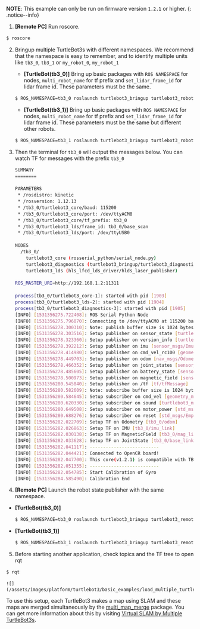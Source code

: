 
**NOTE**: This example can only be run on firmware version `1.2.1` or higher.
{: .notice--info}

1. **[Remote PC]** Run roscore.
```bash
$ roscore
```

2. Bringup multiple TurtleBot3s with different namespaces. We recommend that the namespace is easy to remember, and to identify multiple units like `tb3_0`, `tb3_1` or `my_robot_0`, `my_robot_1`

   - **[TurtleBot(tb3_0)]** Bring up basic packages with `ROS NAMESPACE` for nodes, `multi_robot_name` for tf prefix and `set_lidar_frame_id` for lidar frame id. These parameters must be the same.
   ```bash
   $ ROS_NAMESPACE=tb3_0 roslaunch turtlebot3_bringup turtlebot3_robot.launch multi_robot_name:="tb3_0" set_lidar_frame_id:="tb3_0/base_scan"
   ```

   - **[TurtleBot(tb3_1)]** Bring up basic packages with `ROS NAMESPACE` for nodes, `multi_robot_name` for tf prefix and `set_lidar_frame_id` for lidar frame id. These parameters must be the same but different other robots.
   ```bash
   $ ROS_NAMESPACE=tb3_1 roslaunch turtlebot3_bringup turtlebot3_robot.launch multi_robot_name:="tb3_1" set_lidar_frame_id:="tb3_1/base_scan"
   ```

3. Then the terminal for `tb3_0` will output the messages below. You can watch TF for messages with the prefix `tb3_0`
   ```bash
   SUMMARY
   ========

   PARAMETERS
    * /rosdistro: kinetic
    * /rosversion: 1.12.13
    * /tb3_0/turtlebot3_core/baud: 115200
    * /tb3_0/turtlebot3_core/port: /dev/ttyACM0
    * /tb3_0/turtlebot3_core/tf_prefix: tb3_0
    * /tb3_0/turtlebot3_lds/frame_id: tb3_0/base_scan
    * /tb3_0/turtlebot3_lds/port: /dev/ttyUSB0

   NODES
     /tb3_0/
       turtlebot3_core (rosserial_python/serial_node.py)
       turtlebot3_diagnostics (turtlebot3_bringup/turtlebot3_diagnostics)
       turtlebot3_lds (hls_lfcd_lds_driver/hlds_laser_publisher)

   ROS_MASTER_URI=http://192.168.1.2:11311

   process[tb3_0/turtlebot3_core-1]: started with pid [1903]
   process[tb3_0/turtlebot3_lds-2]: started with pid [1904]
   process[tb3_0/turtlebot3_diagnostics-3]: started with pid [1905]
   [INFO] [1531356275.722408]: ROS Serial Python Node
   [INFO] [1531356275.796070]: Connecting to /dev/ttyACM0 at 115200 baud
   [INFO] [1531356278.300310]: Note: publish buffer size is 1024 bytes
   [INFO] [1531356278.303516]: Setup publisher on sensor_state [turtlebot3_msgs/SensorState]
   [INFO] [1531356278.323360]: Setup publisher on version_info [turtlebot3_msgs/VersionInfo]
   [INFO] [1531356278.392212]: Setup publisher on imu [sensor_msgs/Imu]
   [INFO] [1531356278.414980]: Setup publisher on cmd_vel_rc100 [geometry_msgs/Twist]
   [INFO] [1531356278.449703]: Setup publisher on odom [nav_msgs/Odometry]
   [INFO] [1531356278.466352]: Setup publisher on joint_states [sensor_msgs/JointState]
   [INFO] [1531356278.485605]: Setup publisher on battery_state [sensor_msgs/BatteryState]
   [INFO] [1531356278.500973]: Setup publisher on magnetic_field [sensor_msgs/MagneticField]
   [INFO] [1531356280.545840]: Setup publisher on /tf [tf/tfMessage]
   [INFO] [1531356280.582609]: Note: subscribe buffer size is 1024 bytes
   [INFO] [1531356280.584645]: Setup subscriber on cmd_vel [geometry_msgs/Twist]
   [INFO] [1531356280.620330]: Setup subscriber on sound [turtlebot3_msgs/Sound]
   [INFO] [1531356280.649508]: Setup subscriber on motor_power [std_msgs/Bool]
   [INFO] [1531356280.688276]: Setup subscriber on reset [std_msgs/Empty]
   [INFO] [1531356282.022709]: Setup TF on Odometry [tb3_0/odom]
   [INFO] [1531356282.026863]: Setup TF on IMU [tb3_0/imu_link]
   [INFO] [1531356282.030138]: Setup TF on MagneticField [tb3_0/mag_link]
   [INFO] [1531356282.033628]: Setup TF on JointState [tb3_0/base_link]
   [INFO] [1531356282.041117]: --------------------------
   [INFO] [1531356282.044421]: Connected to OpenCR board!
   [INFO] [1531356282.047700]: This core(v1.2.1) is compatible with TB3 Burger
   [INFO] [1531356282.051355]: --------------------------
   [INFO] [1531356282.054785]: Start Calibration of Gyro
   [INFO] [1531356284.585490]: Calibration End
   ```

4. **[Remote PC]** Launch the robot state publisher with the same namespace.
- **[TurtleBot(tb3_0)]**
  ```bash
  $ ROS_NAMESPACE=tb3_0 roslaunch turtlebot3_bringup turtlebot3_remote.launch multi_robot_name:=tb3_0
  ```
- **[TurtleBot(tb3_1)]**
  ```bash
  $ ROS_NAMESPACE=tb3_1 roslaunch turtlebot3_bringup turtlebot3_remote.launch multi_robot_name:=tb3_1
  ```

5. Before starting another application, check topics and the TF tree to open rqt
```bash
$ rqt
```

    ![](/assets/images/platform/turtlebot3/basic_examples/load_multiple_turtlebot3s/multi_turtlebot_rqt.png)

To use this setup, each TurtleBot3 makes a map using SLAM and these maps are merged simultaneously by the [multi_map_merge][multi_map_merge] package. You can get more information about this by visiting [Virtual SLAM by Multiple TurtleBot3s][virtual slam by multiple turtlebot3s].


[turtlebot3_applications]: https://github.com/ROBOTIS-GIT/turtlebot3_applications
[turtlebot3_applications_msgs]: https://github.com/ROBOTIS-GIT/turtlebot3_applications_msgs
[bringup]: /docs/en/platform/turtlebot3/bringup/#bringup
[teleoperation]: /docs/en/platform/turtlebot3/teleoperation/#teleoperation
[export_turtlebot3_model]: /docs/en/platform/turtlebot3/export_turtlebot3_model
[ar_track_alvar]: http://wiki.ros.org/ar_track_alvar
[multi_map_merge]: http://wiki.ros.org/multirobot_map_merge
[virtual slam by multiple turtlebot3s]: /docs/en/platform/turtlebot3/simulation/#2-excute-slam


[bringup]: /docs/en/platform/turtlebot3/bringup/#bringup
[interactive_markers]: http://wiki.ros.org/interactive_markers
[tutorial_video]: https://youtu.be/Xg1pKFQY5p4
[export_turtlebot3_model]: /docs/en/platform/turtlebot3/export_turtlebot3_model
